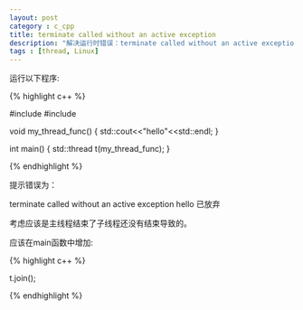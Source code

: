 ```yaml
---
layout: post
category : c_cpp
title: terminate called without an active exception
description: "解决运行时错误：terminate called without an active exception"
tags : [thread, Linux]
---
```


运行以下程序:

{% highlight c++ %}

#include <thread>
#include <iostream>

void my_thread_func()
{
    std::cout<<"hello"<<std::endl;
}

int main()
{
    std::thread t(my_thread_func);
}

{% endhighlight %}

提示错误为：

terminate called without an active exception
hello
已放弃


考虑应该是主线程结束了子线程还没有结束导致的。

应该在main函数中增加:

{% highlight c++ %}

t.join();

{% endhighlight %}

